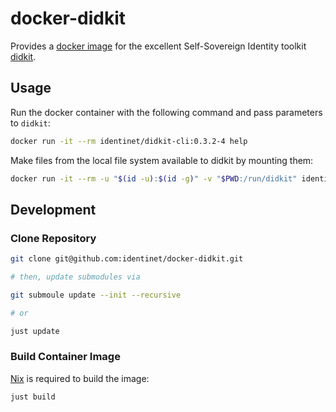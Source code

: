 # docker-didkit

Provides a [docker image](https://hub.docker.com/repository/docker/identinet/didkit-cli) for the excellent Self-Sovereign Identity toolkit [didkit](https://github.com/spruceid/didkit).

## Usage

Run the docker container with the following command and pass parameters to `didkit`:

```bash
docker run -it --rm identinet/didkit-cli:0.3.2-4 help
```

Make files from the local file system available to didkit by mounting them:

```bash
docker run -it --rm -u "$(id -u):$(id -g)" -v "$PWD:/run/didkit" identinet/didkit-cli:0.3.2-4 key to did --key-path key.jwk
```

## Development

### Clone Repository

```bash
git clone git@github.com:identinet/docker-didkit.git

# then, update submodules via

git submoule update --init --recursive

# or

just update
```

### Build Container Image

[Nix](https://nixos.org) is required to build the image:

```bash
just build
```
